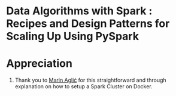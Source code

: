 # Data Algorithms with Spark : Recipes and Design Patterns for Scaling Up Using PySpark

# Appreciation
1. Thank you to [Marin Aglić](https://medium.com/@MarinAgli1/setting-up-a-spark-standalone-cluster-on-docker-in-layman-terms-8cbdc9fdd14b) for this straightforward and through explanation on how to setup a Spark Cluster on Docker.



